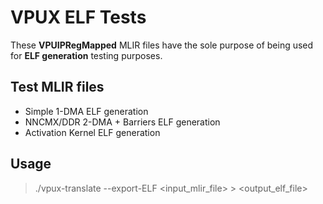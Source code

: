 # VPUX ELF Tests

These **VPUIPRegMapped** MLIR files have the sole purpose of being used for **ELF generation** testing purposes.

## Test MLIR files
- Simple 1-DMA ELF generation
- NNCMX/DDR 2-DMA + Barriers ELF generation
- Activation Kernel ELF generation

## Usage

> ./vpux-translate --export-ELF <input_mlir_file> > <output_elf_file>
